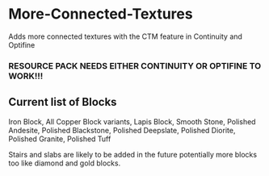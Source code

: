 # More-Connected-Textures
Adds more connected textures with the CTM feature in Continuity and Optifine

### **RESOURCE PACK NEEDS EITHER CONTINUITY OR OPTIFINE TO WORK!!!**

## **Current list of Blocks**
Iron Block,
All Copper Block variants,
Lapis Block,
Smooth Stone,
Polished Andesite,
Polished Blackstone,
Polished Deepslate,
Polished Diorite,
Polished Granite,
Polished Tuff

Stairs and slabs are likely to be added in the future potentially more blocks too like diamond and gold blocks.
